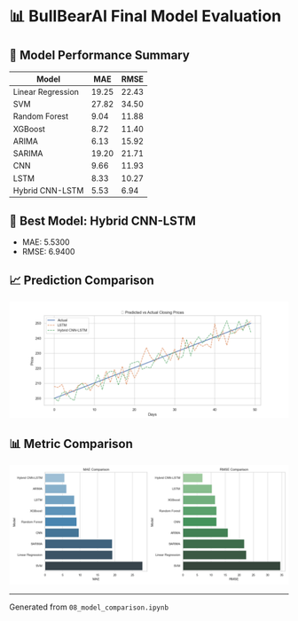 
# 📊 BullBearAI Final Model Evaluation

## 🏁 Model Performance Summary

| Model | MAE | RMSE |
|-------|------|-------|
| Linear Regression | 19.25 | 22.43 |
| SVM | 27.82 | 34.50 |
| Random Forest | 9.04 | 11.88 |
| XGBoost | 8.72 | 11.40 |
| ARIMA | 6.13 | 15.92 |
| SARIMA | 19.20 | 21.71 |
| CNN | 9.66 | 11.93 |
| LSTM | 8.33 | 10.27 |
| Hybrid CNN-LSTM | 5.53 | 6.94 |


## 🥇 Best Model: **Hybrid CNN-LSTM**
- MAE: 5.5300
- RMSE: 6.9400

## 📈 Prediction Comparison
![Model Predictions](figures/predictions_comparison.png)

## 📊 Metric Comparison
![Bar Chart](figures/model_performance.png)

---
Generated from `08_model_comparison.ipynb`

